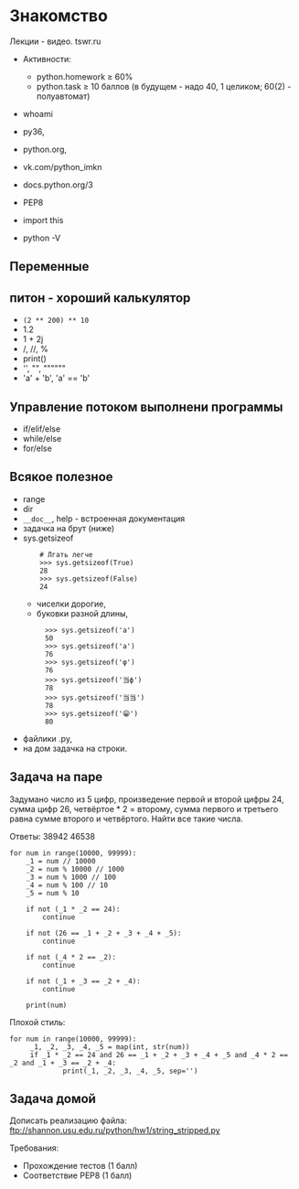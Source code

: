 # Знакомство

Лекции - видео. tswr.ru
- Активности:
  * python.homework ≥ 60%
  * python.task ≥ 10 баллов (в будущем - надо 40, 1 целиком; 60(2) - полуавтомат)

- whoami
- py36,
- python.org,
- vk.com/python_imkn
- docs.python.org/3
- PEP8
- import this
- python -V

## Переменные

## питон - хороший калькулятор

- `(2 ** 200) ** 10`
- 1.2
- 1 + 2j
- /, //, %
- print()
- '', "", """"""
- 'a' + 'b', 'a' == 'b'

## Управление потоком выполнени программы

- if/elif/else
- while/else
- for/else

## Всякое полезное
- range
- dir
- `__doc__`, help - встроенная документация
- задачка на брут (ниже)
- sys.getsizeof
  ```
      # Лгать легче
      >>> sys.getsizeof(True)
      28
      >>> sys.getsizeof(False)
      24
  ```
  - чиселки дорогие,
  - буковки разной длины,
    ```
      >>> sys.getsizeof('a')
      50
      >>> sys.getsizeof('а')
      76
      >>> sys.getsizeof('φ')
      76
      >>> sys.getsizeof('当ф')
      78
      >>> sys.getsizeof('当当')
      78
      >>> sys.getsizeof('😁')
      80
    ```
- файлики .py,
- на дом задачка на строки.

## Задача на паре

Задумано число из 5 цифр, произведение первой и второй цифры 24, сумма цифр 26,
четвёртое * 2 = второму, сумма первого и третьего равна сумме второго и четвёртого.
Найти все такие числа.

Ответы: 38942 46538

```
for num in range(10000, 99999):
    _1 = num // 10000
    _2 = num % 10000 // 1000
    _3 = num % 1000 // 100
    _4 = num % 100 // 10
    _5 = num % 10

    if not (_1 * _2 == 24):
        continue

    if not (26 == _1 + _2 + _3 + _4 + _5):
        continue

    if not (_4 * 2 == _2):
        continue

    if not (_1 + _3 == _2 + _4):
        continue

    print(num)
```

Плохой стиль:

```
for num in range(10000, 99999):
     _1, _2, _3, _4, _5 = map(int, str(num))
     if _1 * _2 == 24 and 26 == _1 + _2 + _3 + _4 + _5 and _4 * 2 == _2 and _1 + _3 == _2 + _4:
             print(_1, _2, _3, _4, _5, sep='')
```

## Задача домой

Дописать реализацию файла: ftp://shannon.usu.edu.ru/python/hw1/string_stripped.py

Требования:
- Прохождение тестов (1 балл)
- Соответствие PEP8 (1 балл)
